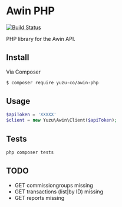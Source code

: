 # Awin PHP

[![Build Status](https://travis-ci.org/yuzu-co/awin-php.svg?branch=master)](https://travis-ci.org/yuzu-co/awin-php)

PHP library for the Awin API.


## Install

Via Composer

``` bash
$ composer require yuzu-co/awin-php
```

## Usage

``` php
$apiToken = 'XXXXX'
$client = new Yuzu\Awin\Client($apiToken);
```

## Tests

```php
php composer tests
```


## TODO

* GET commissiongroups missing 
* GET transactions (list|by ID) missing 
* GET reports missing 
